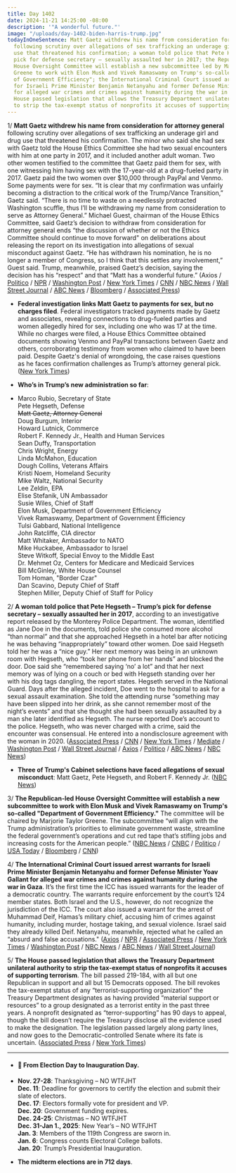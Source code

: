 ```yaml
---
title: Day 1402
date: 2024-11-21 14:25:00 -08:00
description: '"A wonderful future."'
image: "/uploads/day-1402-biden-harris-trump.jpg"
todayInOneSentence: Matt Gaetz withdrew his name from consideration for attorney general
  following scrutiny over allegations of sex trafficking an underage girl and drug
  use that threatened his confirmation; a woman told police that Pete Hegseth – Trump’s
  pick for defense secretary – sexually assaulted her in 2017; the Republican-led
  House Oversight Committee will establish a new subcommittee led by Marjorie Taylor
  Greene to work with Elon Musk and Vivek Ramaswamy on Trump's so-called "Department
  of Government Efficiency"; the International Criminal Court issued arrest warrants
  for Israeli Prime Minister Benjamin Netanyahu and former Defense Minister Yoav Gallant
  for alleged war crimes and crimes against humanity during the war in Gaza; and the
  House passed legislation that allows the Treasury Department unilateral authority
  to strip the tax-exempt status of nonprofits it accuses of supporting terrorism.
---
```


1/ **Matt Gaetz withdrew his name from consideration for attorney general** following scrutiny over allegations of sex trafficking an underage girl and drug use that threatened his confirmation. The minor who said she had sex with Gaetz told the House Ethics Committee she had two sexual encounters with him at one party in 2017, and it included another adult woman. Two other women testified to the committee that Gaetz paid them for sex, with one witnessing him having sex with the 17-year-old at a drug-fueled party in 2017. Gaetz paid the two women over $10,000 through PayPal and Venmo. Some payments were for sex. “It is clear that my confirmation was unfairly becoming a distraction to the critical work of the Trump/Vance Transition,” Gaetz said. “There is no time to waste on a needlessly protracted Washington scuffle, thus I’ll be withdrawing my name from consideration to serve as Attorney General.” Michael Guest, chairman of the House Ethics Committee, said Gaetz’s decision to withdraw from consideration for attorney general ends “the discussion of whether or not the Ethics Committee should continue to move forward" on deliberations about releasing the report on its investigation into allegations of sexual misconduct against Gaetz. “He has withdrawn his nomination, he is no longer a member of Congress, so I think that this settles any involvement,” Guest said. Trump, meanwhile, praised Gaetz’s decision, saying the decision has his “respect” and that “Matt has a wonderful future.” (Axios / [Politico](https://www.politico.com/live-updates/2024/11/21/congress/gaetz-withdraws-00190894) / [NPR](https://www.npr.org/2024/11/21/g-s1-35211/gaetz-out-attorney-general-trump) / [Washington Post](https://www.washingtonpost.com/politics/2024/11/21/trump-administration-transition/) / [New York Times](https://www.nytimes.com/live/2024/11/21/us/trump-gaetz-news) / [CNN](https://www.cnn.com/2024/11/21/politics/matt-gaetz-second-sexual-encounter-minor/) / [NBC News](https://www.nbcnews.com/politics/justice-department/matt-gaetz-withdraws-name-attorney-general-consideration-rcna181206) / [Wall Street Journal](https://www.wsj.com/politics/matt-gaetz-attorney-general-drops-out-trump-cabinet-a496bd28) / [ABC News](https://abcnews.go.com/Politics/matt-gaetz-withdraws-donald-trumps-attorney-general/story?id=116099891) / [Bloomberg](https://www.bloomberg.com/news/articles/2024-11-21/matt-gaetz-withdraws-from-consideration-as-attorney-general-m3rlbvcg) / [Associated Press](https://apnews.com/live/matt-gaetz-trump-transition-updates))

* **Federal investigation links Matt Gaetz to payments for sex, but no charges filed**. Federal investigators tracked payments made by Gaetz and associates, revealing connections to drug-fueled parties and women allegedly hired for sex, including one who was 17 at the time. While no charges were filed, a House Ethics Committee obtained documents showing Venmo and PayPal transactions between Gaetz and others, corroborating testimony from women who claimed to have been paid. Despite Gaetz's denial of wrongdoing, the case raises questions as he faces confirmation challenges as Trump’s attorney general pick.([New York Times](https://www.nytimes.com/2024/11/20/us/politics/matt-gaetz-venmo-payments-sex.html))

* **Who’s in Trump’s new administration so far**:
* Marco Rubio, Secretary of State \
  Pete Hegseth, Defense \
  ~~Matt Gaetz, Attorney General~~ \
  Doug Burgum, Interior \
  Howard Lutnick, Commerce \
  Robert F. Kennedy Jr., Health and Human Services \
  Sean Duffy, Transportation \
  Chris Wright, Energy \
  Linda McMahon, Education \
  Dough Collins, Veterans Affairs \
  Kristi Noem, Homeland Security \
  Mike Waltz, National Security \
  Lee Zeldin, EPA \
  Elise Stefanik, UN Ambassador \
  Susie Wiles, Chief of Staff \
  Elon Musk, Department of Government Efficiency \
  Vivek Ramaswamy, Department of Government Efficiency \
  Tulsi Gabbard, National Intelligence \
  John Ratcliffe, CIA director \
  Matt Whitaker, Ambassador to NATO \
  Mike Huckabee, Ambassador to Israel \
  Steve Witkoff, Special Envoy to the Middle East \
  Dr. Mehmet Oz, Centers for Medicare and Medicaid Services \
  Bill McGinley, White House Counsel \
  Tom Homan, "Border Czar" \
  Dan Scavino, Deputy Chief of Staff \
  Stephen Miller, Deputy Chief of Staff for Policy

2/ **A woman told police that Pete Hegseth – Trump’s pick for defense secretary – sexually assaulted her in 2017**, according to an investigative report released by the Monterey Police Department. The woman, identified as Jane Doe in the documents, told police she consumed more alcohol “than normal” and that she approached Hegseth in a hotel bar after noticing he was behaving “inappropriately” toward other women. Doe said Hegseth told her he was a “nice guy.” Her next memory was being in an unknown room with Hegseth, who “took her phone from her hands” and blocked the door. Doe said she “remembered saying ‘no’ a lot” and that her next memory was of lying on a couch or bed with Hegseth standing over her with his dog tags dangling, the report states. Hegseth served in the National Guard. Days after the alleged incident, Doe went to the hospital to ask for a sexual assault examination. She told the attending nurse “something may have been slipped into her drink, as she cannot remember most of the night’s events” and that she thought she had been sexually assaulted by a man she later identified as Hegseth. The nurse reported Doe’s account to the police. Hegseth, who was never charged with a crime, said the encounter was consensual. He entered into a nondisclosure agreement with the woman in 2020. ([Associated Press](https://apnews.com/article/hegseth-assault-allegations-police-report-trump-e6ebec0a1a5c7fb51cb5e2198f5e12a5) / [CNN](https://www.cnn.com/2024/11/21/politics/pete-hegseth-police-report-defense-secretary-trump/index.html) / [New York Times](https://www.nytimes.com/2024/11/20/us/politics/police-report-sexual-assault-claim-hegseth.html) / [Mediate](https://www.mediaite.com/politics/new-full-police-report-details-pete-hegseth-sexual-assault-allegation/) / [Washington Post](https://www.washingtonpost.com/politics/2024/11/21/pete-hegseth-monterey-police-report/) / [Wall Street Journal](https://www.wsj.com/politics/police-report-reveals-graphic-details-of-allegations-against-pete-hegseth-46cb7bf3) / [Axios](https://www.axios.com/2024/11/21/hegseth-sexual-assault-police-report-released-trump) / [Politico](https://www.politico.com/news/2024/11/21/hegseth-trump-allegations-defense-secretary-00190958) / [ABC News](https://abcnews.go.com/US/allegations-sexual-assault-hegseth-trumps-defense-pick-detailed/story?id=116086066) / [NBC News](https://www.nbcnews.com/politics/politics-news/police-report-details-alleged-sexual-assault-trumps-defense-pick-pete-rcna181137))

* **Three of Trump's Cabinet selections have faced allegations of sexual misconduct**: Matt Gaetz, Pete Hegseth, and Robert F. Kennedy Jr. ([NBC News](https://www.nbcnews.com/politics/donald-trump/three-trumps-cabinet-selections-face-allegations-sexual-misconduct-rcna180872))

3/ **The Republican-led House Oversight Committee will establish a new subcommittee to work with Elon Musk and Vivek Ramaswamy on Trump's so-called "Department of Government Efficiency."** The committee will be chaired by Marjorie Taylor Greene. The subcommittee “will align with the Trump administration’s priorities to eliminate government waste, streamline the federal government’s operations and cut red tape that’s stifling jobs and increasing costs for the American people.” ([NBC News](https://www.nbcnews.com/politics/congress/house-oversight-committee-says-plans-form-subcommittee-trumps-departme-rcna181154) / [CNBC](https://www.cnbc.com/2024/11/21/marjorie-taylor-greene-elon-musk-ramaswamy-doge.html) / [Politico](https://www.politico.com/live-updates/2024/11/21/congress/new-house-doge-subcommittee-00190855) / [USA Today](https://www.usatoday.com/story/news/politics/elections/2024/11/21/marjorie-taylor-greene-doge-subcommittee/76478263007/) / [Bloomberg](https://www.bloomberg.com/news/articles/2024-11-21/musk-led-trump-efficiency-push-to-get-house-subcommittee-boost) / [CNN](https://www.cnn.com/2024/11/21/politics/marjorie-taylor-greene-doge-oversight/))

4/ **The International Criminal Court issued arrest warrants for Israeli Prime Minister Benjamin Netanyahu and former Defense Minister Yoav Gallant for alleged war crimes and crimes against humanity during the war in Gaza**. It’s the first time the ICC has issued warrants for the leader of a democratic country. The warrants require enforcement by the court’s 124 member states. Both Israel and the U.S., however, do not recognize the jurisdiction of the ICC. The court also issued a warrant for the arrest of Muhammad Deif, Hamas’s military chief, accusing him of crimes against humanity, including murder, hostage taking, and sexual violence. Israel said they already killed Deif. Netanyahu, meanwhile, rejected what he called an “absurd and false accusations." ([Axios](https://www.axios.com/2024/11/21/icc-arrest-warrants-netanyahu-israel-gaza-war-crimes) / [NPR](https://www.npr.org/2024/11/21/g-s1-35169/icc-israel-hamas-arrest-warrants-gaza) / [Associated Press](https://apnews.com/article/israel-hamas-hezbollah-latest-20-november-2024-621bf47de03e7992d6ba3855a200abbc) / [New York Times](https://www.nytimes.com/2024/11/21/world/middleeast/netanyahu-arrest-warrant.html) / [Washington Post](https://www.washingtonpost.com/world/2024/11/21/israel-war-news-hamas-gaza-palestine/) / [NBC News](https://www.nbcnews.com/news/world/icc-issues-arrest-warrant-netanyahu-israel-war-crimes-gaza-gallant-rcna181138) / [ABC News](https://abcnews.go.com/International/live-updates/israel-gaza-lebanon-live-updates-hezbollah-confirms-media/?id=115959605) / [Wall Street Journal](https://www.wsj.com/world/middle-east/icc-issues-war-crimes-arrest-warrant-for-netanyahu-gallant-over-gaza-war-0573b79a))

5/ **The House passed legislation that allows the Treasury Department unilateral authority to strip the tax-exempt status of nonprofits it accuses of supporting terrorism**. The bill passed 219-184, with all but one Republican in support and all but 15 Democrats opposed. The bill revokes the tax-exempt status of any “terrorist-supporting organization” the Treasury Department designates as having provided “material support or resources” to a group designated as a terrorist entity in the past three years. A nonprofit designated as “terror-supporting” has 90 days to appeal, though the bill doesn’t require the Treasury disclose all the evidence used to make the designation. The legislation passed largely along party lines, and now goes to the Democratic-controlled Senate where its fate is uncertain. ([Associated Press](https://apnews.com/article/nonprofit-bill-terrorism-treasury-trump-aclu-ac88da656ea0d5cf8deb2e7bd045c1a4) / [New York Times](https://www.nytimes.com/2024/11/21/us/politics/house-antiterror-financing-bill.html))

---

* #### 📅 From Election Day to Inauguration Day.

* **Nov. 27-28**: Thanksgiving – NO WTFJHT \
  **Dec. 11**: Deadline for governors to certify the election and submit their slate of electors. \
  **Dec. 17**: Electors formally vote for president and VP. \
  **Dec. 20**: Government funding expires. \
  **Dec. 24-25**: Christmas – NO WTFJHT \
  **Dec. 31-Jan 1., 2025**: New Year’s – NO WTFJHT \
  **Jan. 3**: Members of the 119th Congress are sworn in. \
  **Jan. 6**: Congress counts Electoral College ballots. \
  **Jan. 20**: Trump’s Presidential Inauguration.

* **The midterm elections are in 712 days**.
